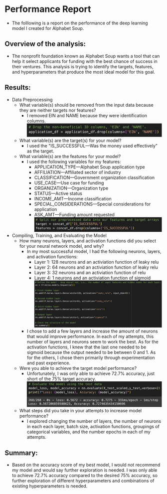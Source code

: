 # Performance Report
- The folllowing is a report on the performance of the deep learning model I created for Alphabet Soup.
## Overview of the analysis:
- The nonprofit foundation known as Alphabet Soup wants a tool that can help it select applicants for funding with the best chance of success in their ventures. This analysis is trying to identify the targets, features, and hyperparameters that produce the most ideal model for this goal.
## Results:
- Data Preprocessing
    - What variable(s) should be removed from the input data because they are neither targets nor features?
        - I removed EIN and NAME because they were identification columns.
        ![Logo](Resources/dropped_columns.png)
    - What variable(s) are the target(s) for your model?
        - I used the "IS_SUCCESSFUL—Was the money used effectively" as the target.
    - What variable(s) are the features for your model?
        - I used the following variables for my features:
            - APPLICATION_TYPE—Alphabet Soup application type
            - AFFILIATION—Affiliated sector of industry
            - CLASSIFICATION—Government organization classification
            - USE_CASE—Use case for funding
            - ORGANIZATION—Organization type
            - STATUS—Active status
            - INCOME_AMT—Income classification
            - SPECIAL_CONSIDERATIONS—Special considerations for application
            - ASK_AMT—Funding amount requested
        ![Logo](Resources/targets_features.png)
- Compiling, Training, and Evaluating the Model
    - How many neurons, layers, and activation functions did you select for your neural network model, and why?
        - In my most successful model, I had the following neurons, layers, and activation functions:
            - Layer 1: 128 neurons and an activiation function of leaky relu
            - Layer 2: 64 neurons and an activiation function of leaky relu
            - Layer 3: 32 neurons and an activiation function of relu
            - Layer 4: 1 neurons and an activiation function of sigmoid
             ![Logo](Resources/Compiling_Training_Structure.png)
        - I chose to add a few layers and increase the amount of neurons that would improve performance. In each of my attempts, this number of layers and neurons seem to work the best. As for the activation functions, I knew that the last one needed to be sigmoid because the output needed to be between 0 and 1. As for the others, I chose them primarily through experimentation and past experience.
    - Were you able to achieve the target model performance?
        - Unfortunately, I was only able to achieve 72.7% accuracy, just short of the 75% target accuracy.
        ![Logo](Resources/accuracy_score.png)
    - What steps did you take in your attempts to increase model performance?
        - I explored changing the number of layers, the number of neurons in each each layer, batch size, activation functions, groupings of categorical variables, and the number epochs in each of my attempts.
## Summary:
- Based on the accuracy score of my best model, I would not recommend my model and would say further exploration is needed. I was only able to achieve 72.7% accuracy compared to the desired 75% accuracy, so further exploration of different hyperparameters and combinations of existing hyperparameters is needed.